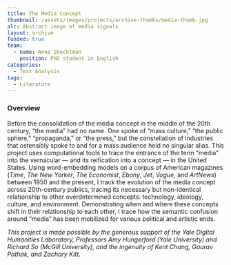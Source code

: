 ```yaml
---
title: The Media Concept
thumbnail: /assets/images/projects/archive-thumbs/media-thumb.jpg
alt: Abstract image of media signals
layout: archive
funded: true
team:
  - name: Anna Shechtman
    position: PhD student in English 
categories:
  - Text Analysis
tags:
  - Literature
---
```


### Overview

Before the consolidation of the media concept in the middle of the 20th century, “the media” had no name. One spoke of “mass culture,” “the public sphere,” “propaganda,” or “the press,” but the constellation of industries that ostensibly spoke to and for a mass audience held no singular alias. This project uses computational tools to trace the entrance of the term “media” into the vernacular — and its reification into a concept — in the United States. Using word-embedding models on a corpus of American magazines (*Time*, *The New Yorker*, *The Economist*, *Ebony*, *Jet*, *Vogue*, and *ArtNews*) between 1950 and the present, I track the evolution of the media concept across 20th-century publics, tracing its necessary but non-identical relationship to other overdetermined concepts: technology, ideology, culture, and environment. Demonstrating when and where these concepts shift in their relationship to each other, I trace how the semantic confusion around “media” has been mobilized for various political and artistic ends.

*This project is made possible by the generous support of the Yale Digital Humanities Laboratory, Professors Amy Hungerford (Yale University) and Richard So (McGill University), and the ingenuity of Kent Chang, Gaurav Pathak, and Zachary Kitt.*